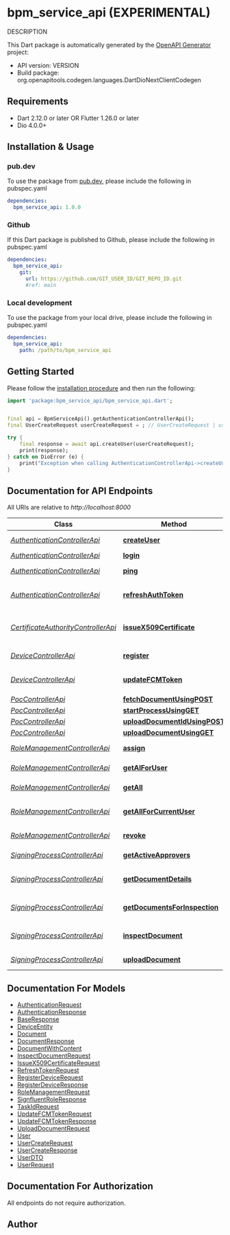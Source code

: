 # bpm_service_api (EXPERIMENTAL)
DESCRIPTION

This Dart package is automatically generated by the [OpenAPI Generator](https://openapi-generator.tech) project:

- API version: VERSION
- Build package: org.openapitools.codegen.languages.DartDioNextClientCodegen

## Requirements

* Dart 2.12.0 or later OR Flutter 1.26.0 or later
* Dio 4.0.0+

## Installation & Usage

### pub.dev
To use the package from [pub.dev](https://pub.dev), please include the following in pubspec.yaml
```yaml
dependencies:
  bpm_service_api: 1.0.0
```

### Github
If this Dart package is published to Github, please include the following in pubspec.yaml
```yaml
dependencies:
  bpm_service_api:
    git:
      url: https://github.com/GIT_USER_ID/GIT_REPO_ID.git
      #ref: main
```

### Local development
To use the package from your local drive, please include the following in pubspec.yaml
```yaml
dependencies:
  bpm_service_api:
    path: /path/to/bpm_service_api
```

## Getting Started

Please follow the [installation procedure](#installation--usage) and then run the following:

```dart
import 'package:bpm_service_api/bpm_service_api.dart';


final api = BpmServiceApi().getAuthenticationControllerApi();
final UserCreateRequest userCreateRequest = ; // UserCreateRequest | userCreateRequest

try {
    final response = await api.createUser(userCreateRequest);
    print(response);
} catch on DioError (e) {
    print("Exception when calling AuthenticationControllerApi->createUser: $e\n");
}

```

## Documentation for API Endpoints

All URIs are relative to *http://localhost:8000*

Class | Method | HTTP request | Description
------------ | ------------- | ------------- | -------------
[*AuthenticationControllerApi*](doc/AuthenticationControllerApi.md) | [**createUser**](doc/AuthenticationControllerApi.md#createuser) | **POST** /api/auth/createUser | Creates a new user
[*AuthenticationControllerApi*](doc/AuthenticationControllerApi.md) | [**login**](doc/AuthenticationControllerApi.md#login) | **POST** /api/auth/login | Authenticates user
[*AuthenticationControllerApi*](doc/AuthenticationControllerApi.md) | [**ping**](doc/AuthenticationControllerApi.md#ping) | **GET** /api/auth/ping | Verifies the connection
[*AuthenticationControllerApi*](doc/AuthenticationControllerApi.md) | [**refreshAuthToken**](doc/AuthenticationControllerApi.md#refreshauthtoken) | **POST** /api/auth/refreshToken | Refreshes authentication token
[*CertificateAuthorityControllerApi*](doc/CertificateAuthorityControllerApi.md) | [**issueX509Certificate**](doc/CertificateAuthorityControllerApi.md#issuex509certificate) | **POST** /api/certificateAuthority/issueX509Certificate | Issues X509 Certificate and returns in PEM format
[*DeviceControllerApi*](doc/DeviceControllerApi.md) | [**register**](doc/DeviceControllerApi.md#register) | **POST** /api/device/register | Registers a new device
[*DeviceControllerApi*](doc/DeviceControllerApi.md) | [**updateFCMToken**](doc/DeviceControllerApi.md#updatefcmtoken) | **POST** /api/device/updateFCMToken | Updates FCM token for specified device
[*PocControllerApi*](doc/PocControllerApi.md) | [**fetchDocumentUsingPOST**](doc/PocControllerApi.md#fetchdocumentusingpost) | **POST** /api/poc/retrieve/{taskID} | fetchDocument
[*PocControllerApi*](doc/PocControllerApi.md) | [**startProcessUsingGET**](doc/PocControllerApi.md#startprocessusingget) | **GET** /api/poc/start | startProcess
[*PocControllerApi*](doc/PocControllerApi.md) | [**uploadDocumentIdUsingPOST**](doc/PocControllerApi.md#uploaddocumentidusingpost) | **POST** /api/poc/upload/{taskID}/{docID} | uploadDocumentId
[*PocControllerApi*](doc/PocControllerApi.md) | [**uploadDocumentUsingGET**](doc/PocControllerApi.md#uploaddocumentusingget) | **GET** /api/poc/uploadDocument | uploadDocument
[*RoleManagementControllerApi*](doc/RoleManagementControllerApi.md) | [**assign**](doc/RoleManagementControllerApi.md#assign) | **POST** /api/role/assign | Assign a role to the user
[*RoleManagementControllerApi*](doc/RoleManagementControllerApi.md) | [**getAlForUser**](doc/RoleManagementControllerApi.md#getalforuser) | **POST** /api/role/getForUser | Returns roles for specified user
[*RoleManagementControllerApi*](doc/RoleManagementControllerApi.md) | [**getAll**](doc/RoleManagementControllerApi.md#getall) | **POST** /api/role/getAll | Returns all available roles
[*RoleManagementControllerApi*](doc/RoleManagementControllerApi.md) | [**getAllForCurrentUser**](doc/RoleManagementControllerApi.md#getallforcurrentuser) | **POST** /api/role/getForCurrentUser | Returns all roles for currently authenticated user
[*RoleManagementControllerApi*](doc/RoleManagementControllerApi.md) | [**revoke**](doc/RoleManagementControllerApi.md#revoke) | **POST** /api/role/revoke | Revoke a role from the user
[*SigningProcessControllerApi*](doc/SigningProcessControllerApi.md) | [**getActiveApprovers**](doc/SigningProcessControllerApi.md#getactiveapprovers) | **POST** /api/signingProcess/getActiveApprovers | Get active approvers
[*SigningProcessControllerApi*](doc/SigningProcessControllerApi.md) | [**getDocumentDetails**](doc/SigningProcessControllerApi.md#getdocumentdetails) | **POST** /api/signingProcess/getDocumentDetails | Returns document details for specified task
[*SigningProcessControllerApi*](doc/SigningProcessControllerApi.md) | [**getDocumentsForInspection**](doc/SigningProcessControllerApi.md#getdocumentsforinspection) | **POST** /api/signingProcess/getDocumentsForInspection | Returns documents needed inspection
[*SigningProcessControllerApi*](doc/SigningProcessControllerApi.md) | [**inspectDocument**](doc/SigningProcessControllerApi.md#inspectdocument) | **POST** /api/signingProcess/inspectDocument | Inspect document and assign approvers
[*SigningProcessControllerApi*](doc/SigningProcessControllerApi.md) | [**uploadDocument**](doc/SigningProcessControllerApi.md#uploaddocument) | **POST** /api/signingProcess/uploadDocument | Uploads a document


## Documentation For Models

 - [AuthenticationRequest](doc/AuthenticationRequest.md)
 - [AuthenticationResponse](doc/AuthenticationResponse.md)
 - [BaseResponse](doc/BaseResponse.md)
 - [DeviceEntity](doc/DeviceEntity.md)
 - [Document](doc/Document.md)
 - [DocumentResponse](doc/DocumentResponse.md)
 - [DocumentWithContent](doc/DocumentWithContent.md)
 - [InspectDocumentRequest](doc/InspectDocumentRequest.md)
 - [IssueX509CertificateRequest](doc/IssueX509CertificateRequest.md)
 - [RefreshTokenRequest](doc/RefreshTokenRequest.md)
 - [RegisterDeviceRequest](doc/RegisterDeviceRequest.md)
 - [RegisterDeviceResponse](doc/RegisterDeviceResponse.md)
 - [RoleManagementRequest](doc/RoleManagementRequest.md)
 - [SignfluentRoleResponse](doc/SignfluentRoleResponse.md)
 - [TaskIdRequest](doc/TaskIdRequest.md)
 - [UpdateFCMTokenRequest](doc/UpdateFCMTokenRequest.md)
 - [UpdateFCMTokenResponse](doc/UpdateFCMTokenResponse.md)
 - [UploadDocumentRequest](doc/UploadDocumentRequest.md)
 - [User](doc/User.md)
 - [UserCreateRequest](doc/UserCreateRequest.md)
 - [UserCreateResponse](doc/UserCreateResponse.md)
 - [UserDTO](doc/UserDTO.md)
 - [UserRequest](doc/UserRequest.md)


## Documentation For Authorization

 All endpoints do not require authorization.


## Author





